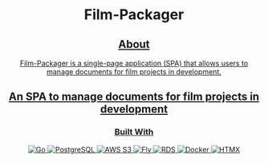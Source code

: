 <div align="center">
    <h1 align="center">Film-Packager</h1>
<a href="https://film-packager.fly.dev/">

## About

<p>Film-Packager is a single-page application (SPA) that allows users to manage documents for film projects in development.</p>

## An SPA to manage documents for film projects in development

### Built With

![Go](https://img.shields.io/badge/Go-%23000000.svg?&style=for-the-badge&logo=go)
![PostgreSQL](https://img.shields.io/badge/PostgreSQL-%23000000.svg?&style=for-the-badge&logo=postgresql&logoColor=%23ffffff)
![AWS S3](https://img.shields.io/badge/AWS_S3-%23000000.svg?&style=for-the-badge&logo=s3&logoColor=%23ffffff)
![Fly](https://img.shields.io/badge/Fly.io-%23000000.svg?&style=for-the-badge&logo=fly.io&logoColor=%23ffffff)
![RDS](https://img.shields.io/badge/RDS-%23000000.svg?&style=for-the-badge&logo=amazonrds&logoColor=%23ffffff)
![Docker](https://img.shields.io/badge/Docker-%23000000.svg?&style=for-the-badge&logo=docker&logoColor=%23ffffff)
![HTMX](https://img.shields.io/badge/HTMX-%23000000.svg?&style=for-the-badge&logo=htmx&logoColor=%23ffffff)
